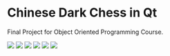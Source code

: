# Chinese Dark Chess in Qt
Final Project for Object Oriented Programming Course.

![](https://i.imgur.com/RXrw2nN.jpg)
![](https://i.imgur.com/JP3kVCw.jpg)
![](https://i.imgur.com/UqFBe5c.jpg)
![](https://i.imgur.com/EZxpJ0r.jpg)
![](https://i.imgur.com/8CauKSp.jpg)
![](https://i.imgur.com/HN9ONUx.jpg)
